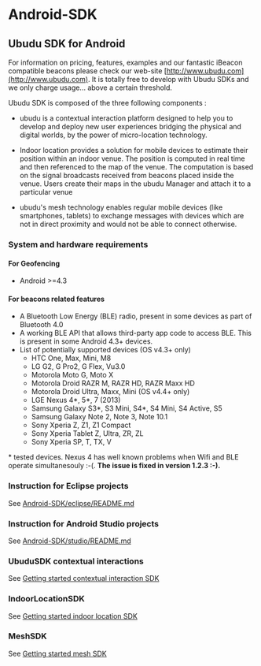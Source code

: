 # Android-SDK


## Ubudu SDK for Android


For information on pricing, features, examples and our fantastic
iBeacon compatible beacons please check our web-site
[http://www.ubudu.com](http://www.ubudu.com). It is totally free to
develop with Ubudu SDKs and we only charge usage... above a certain threshold.

Ubudu SDK is composed of the three following components : 
 
* ubudu is a contextual interaction platform designed to help you to develop and deploy new user experiences bridging the physical and digital worlds, by the power of micro-location technology.

* Indoor location provides a solution for mobile devices to estimate their position within an indoor venue. The position is computed in real time and then referenced to the map of the venue. The computation is based on the signal broadcasts received from beacons placed inside the venue. Users create their maps in the ubudu Manager and attach it to a particular venue

* ubudu's mesh technology enables regular mobile devices (like smartphones, tablets) to exchange messages with devices which are not in direct proximity and would not be able to connect otherwise.

### System and hardware requirements

#### For Geofencing
- Android >=4.3

#### For beacons related features
- A Bluetooth Low Energy (BLE) radio, present in some devices as part of Bluetooth 4.0
- A working BLE API that allows third-party app code to access BLE. This is present in some Android 4.3+ devices.
- List of potentially supported devices (OS v4.3+ only)
    + HTC One, Max, Mini, M8 
    + LG G2, G Pro2, G Flex, Vu3.0
    + Motorola Moto G, Moto X
    + Motorola Droid RAZR M, RAZR HD, RAZR Maxx HD 
    + Motorola Droid Ultra, Maxx, Mini (OS v4.4+ only)
    + LGE Nexus 4\*, 5\*, 7 (2013)
    + Samsung Galaxy S3\*, S3 Mini, S4\*, S4 Mini, S4 Active, S5
    + Samsung Galaxy Note 2, Note 3, Note 10.1
    + Sony Xperia Z, Z1, Z1 Compact
    + Sony Xperia Tablet Z, Ultra, ZR, ZL
    + Sony Xperia SP, T, TX, V

\* tested devices. Nexus 4 has well known problems when Wifi and BLE operate simultanesouly :-(. <b>The issue is fixed in version 1.2.3 :-).</b> 

### Instruction for Eclipse projects

See [Android-SDK/eclipse/README.md](UbuduSDK/eclipse/README.md)

### Instruction for Android Studio projects

See [Android-SDK/studio/README.md](UbuduSDK/studio/README.md)

### UbuduSDK contextual interactions
See [Getting started contextual interaction SDK](UbuduSDK/README.md)

### IndoorLocationSDK
See [Getting started indoor location SDK](IndoorLocationSDK/README.md)

### MeshSDK
See [Getting started mesh SDK](MeshSDK/README.md)